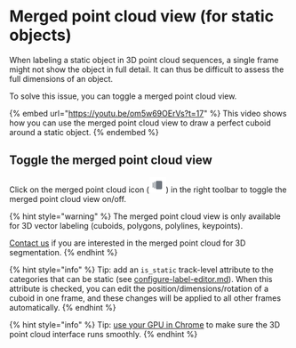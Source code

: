 # Merged point cloud view (for static objects)

When labeling a static object in 3D point cloud sequences, a single frame might not show the object in full detail. It can thus be difficult to assess the full dimensions of an object.

To solve this issue, you can toggle a merged point cloud view.

{% embed url="https://youtu.be/om5w69OErVs?t=17" %}
This video shows how you can use the merged point cloud view to draw a perfect cuboid around a static object.
{% endembed %}

## Toggle the merged point cloud view

Click on the merged point cloud icon (![](<../../.gitbook/assets/image (1) (1) (1).png>)) in the right toolbar to toggle the merged point cloud view on/off.

{% hint style="warning" %}
The merged point cloud view is only available for 3D vector labeling (cuboids, polygons, polylines, keypoints).&#x20;

[Contact us](https://segments.ai/contact) if you are interested in the merged point cloud for 3D segmentation.
{% endhint %}

{% hint style="info" %}
Tip: add an `is_static` track-level attribute to the categories that can be static (see [configure-label-editor.md](../../configure-label-editor.md "mention")). When this attribute is checked, you can edit the position/dimensions/rotation of a cuboid in one frame, and these changes will be applied to all other frames automatically.
{% endhint %}

{% hint style="info" %}
Tip: [use your GPU in Chrome](https://segmentsai.notion.site/How-to-use-your-GPU-in-Chrome-2b95e19fb77c456c87f798013769a98a) to make sure the 3D point cloud interface runs smoothly.
{% endhint %}
